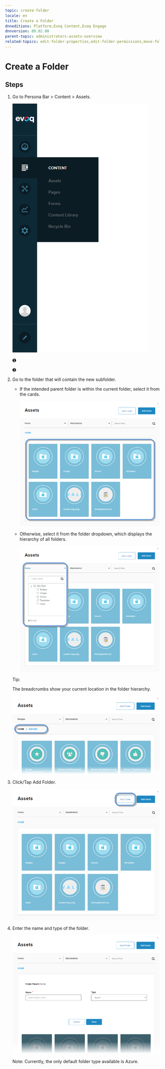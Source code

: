 ```yaml
---
topic: create-folder
locale: en
title: Create a Folder
dnneditions: Platform,Evoq Content,Evoq Engage
dnnversion: 09.02.00
parent-topic: administrators-assets-overview
related-topics: edit-folder-properties,edit-folder-permissions,move-folder,delete-folder
---
```


# Create a Folder

## Steps

1.  Go to Persona Bar \> Content \> Assets.
    
    ![Persona Bar > Content > Assets](img/scr-pbar-host-Content-E91.png)
    
    ➊
    
    ➋
    
2.  Go to the folder that will contain the new subfolder.
    
    *   If the intended parent folder is within the current folder, select it from the cards.
        
          
        
        ![Assets grid](img/scr-Assets-assetlist-grid-E90.png)
        
          
        
    *   Otherwise, select it from the folder dropdown, which displays the hierarchy of all folders.
        
          
        
        ![Folder selection](img/scr-Assets-folderdropdown-E90.png)
        
          
        
    
    Tip:
    
    The breadcrumbs show your current location in the folder hierarchy.
    
      
    
    ![Breadcrumbs](img/scr-Assets-breadcrumbs-E90.png)
    
      
    
3.  Click/Tap Add Folder.
    
      
    
    ![Add Folder button](img/scr-Assets-assetlist-addfolder-E90.png)
    
      
    
4.  Enter the name and type of the folder.
    
      
    
    ![Add Folder dialog](img/scr-Assets-addfolder-E90.png)
    
      
    
    Note: Currently, the only default folder type available is Azure.